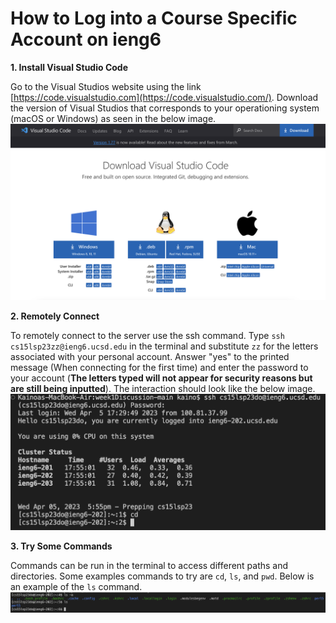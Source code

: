 # How to Log into a Course Specific Account on ieng6

**1. Install Visual Studio Code**

Go to the Visual Studios website using the link [https://code.visualstudio.com](https://code.visualstudio.com/). Download the version of Visual Studios that corresponds to your operationing system (macOS or Windows) as seen in the below image.
![Image](vsdownload.png)

**2. Remotely Connect**

To remotely connect to the server use the ssh command. Type `ssh cs15lsp23zz@ieng6.ucsd.edu` in the terminal and substitute `zz` for the letters associated with your personal account. Answer "yes" to the printed message (When connecting for the first time) and enter the password to your account (**The letters typed will not appear for security reasons but are still being inputted**). The interaction should look like the below image.
![Image](remoteconnect.png)



**3. Try Some Commands**

Commands can be run in the terminal to access different paths and directories. Some examples commands to try are `cd`, `ls`, and `pwd`. Below is an example of the `ls` command.
![Image](commandtest.png)
